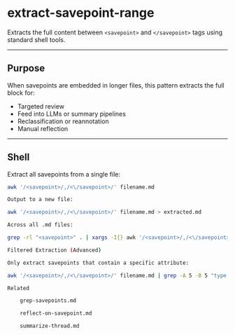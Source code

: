 <!--
© 2025 Peter Salvato. All rights reserved.
Part of the Savepoint Protocol™ cognitive system.
Use permitted under the CC BY-NC 4.0 License.
-->


# extract-savepoint-range

Extracts the full content between `<savepoint>` and `</savepoint>` tags using standard shell tools.

---

## Purpose

When savepoints are embedded in longer files, this pattern extracts the full block for:

- Targeted review
- Feed into LLMs or summary pipelines
- Reclassification or reannotation
- Manual reflection

---

## Shell

Extract all savepoints from a single file:

```bash
awk '/<savepoint>/,/<\/savepoint>/' filename.md

Output to a new file:

awk '/<savepoint>/,/<\/savepoint>/' filename.md > extracted.md

Across all .md files:

grep -rl "<savepoint>" . | xargs -I{} awk '/<savepoint>/,/<\/savepoint>/' {} >> all-savepoints.md

Filtered Extraction (Advanced)

Only extract savepoints that contain a specific attribute:

awk '/<savepoint>/,/<\/savepoint>/' filename.md | grep -A 5 -B 5 "type: contradiction"

Related

    grep-savepoints.md

    reflect-on-savepoint.md

    summarize-thread.md